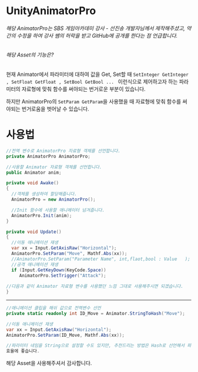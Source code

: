 # UnityAnimatorPro

###### 해당 AnimatorPro는 SBS 게임아카데미 강사 - 선진송 개발자님께서 제작해주셨고, 약간의 수정을 하여 강사 쌤의 허락을 받고 GitHub에 공개를  한다는 점 언급합니다.

###### 해당 Asset의 기능은?  

현재 Animator에서 파라미터에 대하여 값을 Get, Set할 때 ```SetInteger GetInteger , SetFloat GetFloat , SetBool GetBool ... ``` 
이런식으로 제어하고자 하는 파라미터의 자료형에 맞춰 함수를 써야되는 번거로운 부분이 있습니다.

하지만 AnimatorPro의 ``` SetParam GetParam ```을 사용했을 때 자료형에 맞춰 함수를 써야되는 번거로움을 벗어날 수 있습니다.

# 사용법

``` C#
//전역 변수로 AnimatorPro 자료형 객체를 선언합니다.
private AnimatorPro AnimatorPro;

//사용할 Animator 자료형 객체를 선언합니다.
public Animator anim;

private void Awake()
{
  //객체를 생성하여 할당해줍니다.
  AnimatorPro = new AnimatorPro();

  //Init 함수에 사용할 애니메이터 넘겨줍니다.
  AnimatorPro.Init(anim);
}

private void Update()
{
  //이동 애니메이션 재생
  var xx = Input.GetAxisRaw("Horizontal");
  AnimatorPro.SetParam("Move", Mathf.Abs(xx));
  //AnimatorPro.SetParam("Parameter Name", int,flaot,bool : Value   );      
  //공격 애니메이션 재생
  if (Input.GetKeyDown(KeyCode.Space))
     AnimatorPro.SetTrigger("Attack");
     
//다음과 같이 Animator 자료형 변수를 사용했던 느낌 그대로 사용해주시면 되겠습니다.
}    
```

---------------------------------------------------------------------------------------
```c#
//애니메이션 클립을 해쉬 값으로 전역변수 선언
private static readonly int ID_Move = Animator.StringToHash("Move");

//이동 애니메이션 재생
var xx = Input.GetAxisRaw("Horizontal");
AnimatorPro.SetParam(ID_Move, Mathf.Abs(xx));

//파라미터 네임을 String으로 설정할 수도 있지만, 추천드리는 방법은 Hash로 선언해서 파라미터 ID를 입력해주는것이  
효율에 좋습니다.
```

해당 Asset을 사용해주셔서 감사합니다.

